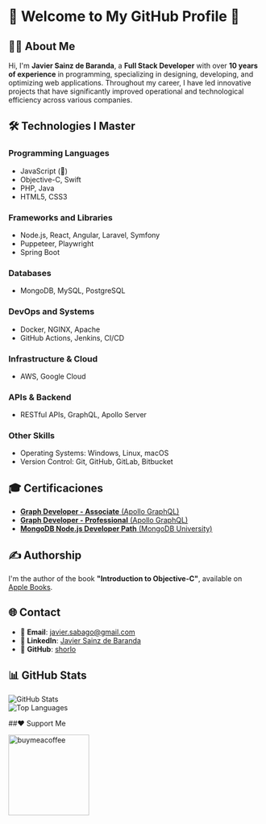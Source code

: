 # 🌟 Welcome to My GitHub Profile 🚀

## 👨‍💻 About Me
Hi, I'm **Javier Sainz de Baranda**, a **Full Stack Developer** with over **10 years of experience** in programming, specializing in designing, developing, and optimizing web applications. Throughout my career, I have led innovative projects that have significantly improved operational and technological efficiency across various companies.

## 🛠️ Technologies I Master
### Programming Languages
- JavaScript (🌟)
- Objective-C, Swift
- PHP, Java
- HTML5, CSS3

### Frameworks and Libraries
- Node.js, React, Angular, Laravel, Symfony
- Puppeteer, Playwright
- Spring Boot

### Databases
- MongoDB, MySQL, PostgreSQL

### DevOps and Systems
- Docker, NGINX, Apache
- GitHub Actions, Jenkins, CI/CD

### Infrastructure & Cloud
- AWS, Google Cloud

### APIs & Backend
- RESTful APIs, GraphQL, Apollo Server

### Other Skills
- Operating Systems: Windows, Linux, macOS
- Version Control: Git, GitHub, GitLab, Bitbucket

## 🎓 Certificaciones
- [**Graph Developer - Associate** (Apollo GraphQL)](https://www.apollographql.com/tutorials/certifications/4f49ad42-709f-462e-a118-5c9b237ab2e9)
- [**Graph Developer - Professional** (Apollo GraphQL)](https://www.apollographql.com/tutorials/certifications/e031d2e2-f3e9-449b-8114-facb2ebf91f3)
- [**MongoDB Node.js Developer Path** (MongoDB University)](https://learn.mongodb.com/c/UgN3gvX4RqqqMDRMK3NB0g)

## ✍️ Authorship
I'm the author of the book **"Introduction to Objective-C"**, available on [Apple Books](https://books.apple.com/us/book/introducci%C3%B3n-a-objetive-c/id1408127002).

## 🌐 Contact
- 📧 **Email**: [javier.sabago@gmail.com](mailto:javier.sabago@gmail.com)  
- 💼 **LinkedIn**: [Javier Sainz de Baranda](https://www.linkedin.com/in/javier-sainz-de-baranda)  
- 🐙 **GitHub**: [shorlo](https://github.com/shorlo)  

## 📊 GitHub Stats
![GitHub Stats](https://github-readme-stats.vercel.app/api?username=shorlo&show_icons=true&theme=radical)  
![Top Languages](https://github-readme-stats.vercel.app/api/top-langs/?username=shorlo&layout=compact&theme=radical)

##❤️ Support Me

<a href="https://www.buymeacoffee.com/https://buymeacoffee.com/shorlo">
<img src="https://cdn.buymeacoffee.com/buttons/v2/default-yellow.png" width="160" alt="buymeacoffee" />
</a>


